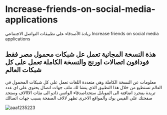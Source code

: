 # Increase-friends-on-social-media-applications
زيادة الأصدقاء على تطبيقات التواصل الاجتماعي   Increase friends on social media applications

## هذة النسخة المجانية تعمل عل شبكات محمول مصر فقط فودافون اتصالات اورنج والنسخة الكاملة تعمل على كل شبكات العالم 
معلومات عن النسخة الكاملة 
وهى متعددة اللغات تعمل على كل شبكات المحمول فى العالم تستطيع من خلال هذا التطبيق الذى ينشا لك ملف جهات اتصال يحتوى على اى عدد تريدة بمجرد اضافتة الى الموبايل ستجداصدقاء الواتس ذادو الى مئات الااالاف وستجد صفحتك على الفيس بوك والمواقع الاخرى تظهر لالاف الصفحة بسبب جهات اتصالك 

![aaaf235223](https://github.com/user-attachments/assets/865fd576-defa-4444-8f08-a13c65a9c85f)
